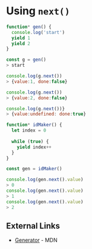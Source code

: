 # Using `next()`

```js
function* gen() {
  console.log('start')
  yield 1
  yield 2
}

const g = gen()
> start

console.log(g.next())
> {value:1, done:false}

console.log(g.next())
> {value:2, done:false}

console.log(g.next())}
> {value:undefined: done:true}
```

```js
function* idMaker() {
  let index = 0
  
  while (true) {
    yield index++
  }
}

const gen = idMaker()

console.log(gen.next().value)
> 0
console.log(gen.next().value)
> 1
console.log(gen.next().value)
> 2
```


## External Links

- [Generator](https://developer.mozilla.org/en/docs/Web/JavaScript/Reference/Global_Objects/Generator) - MDN
